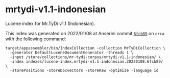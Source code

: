 # mrtydi-v1.1-indonesian

Lucene index for Mr.TyDi v1.1 (Indonesian).

This index was generated on 2022/01/08 at Anserini commit [`6fcb89`](https://github.com/castorini/anserini/commit/6fcb896c61e2b8cf2f235def3e95dda5fe4cd2fc) on `orca` with the following command:

```
target/appassembler/bin/IndexCollection -collection MrTyDiCollection \
  -generator DefaultLuceneDocumentGenerator -threads 1 \
  -input /store/collections/mr-tydi-corpus/mrtydi-v1.1-indonesian/ \
  -index indexes/lucene-index.mrtydi-v1.1-indonesian.20220108.6fcb89/ \
  -storePositions -storeDocvectors -storeRaw -optimize -language id
```